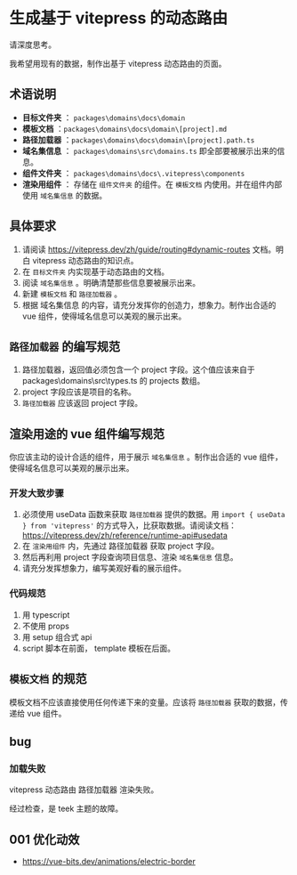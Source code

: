 # 生成基于 vitepress 的动态路由

请深度思考。

我希望用现有的数据，制作出基于 vitepress 动态路由的页面。

## 术语说明

- **目标文件夹** ： `packages\domains\docs\domain`
- **模板文档** ：`packages\domains\docs\domain\[project].md`
- **路径加载器** ：`packages\domains\docs\domain\[project].path.ts`
- **域名集信息** ： `packages\domains\src\domains.ts` 即全部要被展示出来的信息。
- **组件文件夹** ： `packages\domains\docs\.vitepress\components`
- **渲染用组件** ： 存储在 `组件文件夹` 的组件。在 `模板文档` 内使用。并在组件内部使用 `域名集信息` 的数据。

## 具体要求

1. 请阅读 https://vitepress.dev/zh/guide/routing#dynamic-routes 文档。明白 vitepress 动态路由的知识点。
2. 在 `目标文件夹` 内实现基于动态路由的文档。
3. 阅读 `域名集信息` 。明确清楚那些信息要被展示出来。
4. 新建 `模板文档` 和 `路径加载器` 。
5. 根据 域名集信息 的内容，请充分发挥你的创造力，想象力。制作出合适的 vue 组件，使得域名信息可以美观的展示出来。

## `路径加载器` 的编写规范

1. 路径加载器，返回值必须包含一个 project 字段。这个值应该来自于 packages\domains\src\types.ts 的 projects 数组。
2. project 字段应该是项目的名称。
3. `路径加载器` 应该返回 project 字段。

## 渲染用途的 vue 组件编写规范

你应该主动的设计合适的组件，用于展示 `域名集信息` 。制作出合适的 vue 组件，使得域名信息可以美观的展示出来。

### 开发大致步骤

1. 必须使用 useData 函数来获取 `路径加载器` 提供的数据。用 `import { useData } from 'vitepress'` 的方式导入，比获取数据。请阅读文档： https://vitepress.dev/zh/reference/runtime-api#usedata
2. 在 `渲染用组件` 内，先通过 路径加载器 获取 project 字段。
3. 然后再利用 project 字段查询项目信息、渲染 `域名集信息` 信息。
4. 请充分发挥想象力，编写美观好看的展示组件。

### 代码规范

1. 用 typescript
2. 不使用 props
3. 用 setup 组合式 api
4. script 脚本在前面， template 模板在后面。

## `模板文档` 的规范

模板文档不应该直接使用任何传递下来的变量。应该将 `路径加载器` 获取的数据，传递给 vue 组件。

## bug

### 加载失败

vitepress 动态路由 路径加载器 渲染失败。

经过检查，是 teek 主题的故障。

## 001 优化动效

<!-- 后面再考虑 -->

- https://vue-bits.dev/animations/electric-border

